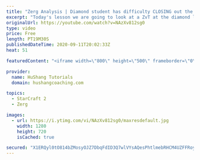 ```yaml
---
title: "Zerg Analysis | Diamond student has difficulty CLOSING out the MATCH [Starcraft 2]"
excerpt: "Today's lesson we are going to look at a ZvT at the diamond level focusing on the Zerg Analysis. The zerg manages to get into a very strong position but has difficulty closing it out. Let's learn how we can approach this scenario better!  Zerg Analysis | Diamond student has difficulty CLOSING out the"
originalUrl: https://youtube.com/watch?v=NAzXv812sg0
type: video
price: Free
length: PT19M30S
publishedDateTime: 2020-09-11T20:02:33Z
heat: 51

featuredContent: "<iframe width=\"800\" height=\"500\" frameborder=\"0\" src=\"https://www.youtube.com/embed/NAzXv812sg0\" allow=\"accelerometer; autoplay; encrypted-media; gyroscope; picture-in-picture\" allowfullscreen></iframe>"

provider:
  name: HuShang Tutorials
  domain: hushangcoaching.com

topics:
  - StarCraft 2
  - Zerg

images:
  - url: https://i.ytimg.com/vi/NAzXv812sg0/maxresdefault.jpg
    width: 1280
    height: 720
    isCached: true

secured: "X1ERQyl0tO814bZMosyOJZ7DbqFdID3Q7wlVYsAQesPhtlmebRHCM4UZFFRoyYgHU3V4Hrp8650shPNgX8v7Pw2PTQsqF68vu+9L6I0R/jK01TxIxjAnoKwJ6QoImg5Bhhyw7OBPFcn2Dxc/IOFxaNdPyb1/io4gYkNb6mX31CDUH0skAh8zYuWm21YcQp6DXjHFtqA5jEBYFOPRvlFv72nwORvCVgtVHLdY2wWGjPwwPFOb3G5ieW3KMv+2ErVPWr0WUfmFi4Q85he9s9pszMPo6pD+8ZomLcJJAatMuCZaMT3EMEVH+7FuPW0Jp/Sw+lZbYU5/Qq4f41E6dcxSoY9CN/XEd2sKES6e4rmu0yLOE8bnu/+MiNmadrsr/TzhQbrN1GcN5JwkYlntVcsIzVjbThn2NIybMGAfPtrIiv8=;2hOp5g7h0v0e6TG4hdBeVA=="
---
```


